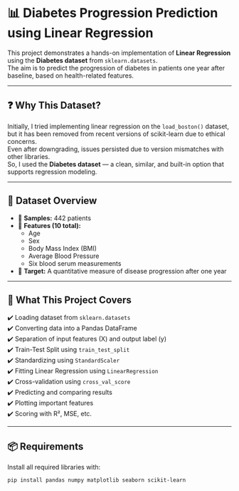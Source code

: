 # 📊 Diabetes Progression Prediction using Linear Regression

This project demonstrates a hands-on implementation of **Linear Regression** using the **Diabetes dataset** from `sklearn.datasets`.  
The aim is to predict the progression of diabetes in patients one year after baseline, based on health-related features.

---

## ❓ Why This Dataset?

Initially, I tried implementing linear regression on the `load_boston()` dataset, but it has been removed from recent versions of scikit-learn due to ethical concerns.  
Even after downgrading, issues persisted due to version mismatches with other libraries.  
So, I used the **Diabetes dataset** — a clean, similar, and built-in option that supports regression modeling.

---

## 📁 Dataset Overview

- 📌 **Samples:** 442 patients  
- 📌 **Features (10 total):**
  - Age  
  - Sex  
  - Body Mass Index (BMI)  
  - Average Blood Pressure  
  - Six blood serum measurements  
- 🎯 **Target:** A quantitative measure of disease progression after one year

---

## 🔧 What This Project Covers

✔️ Loading dataset from `sklearn.datasets`  
✔️ Converting data into a Pandas DataFrame  
✔️ Separation of input features (X) and output label (y)  
✔️ Train-Test Split using `train_test_split`  
✔️ Standardizing using `StandardScaler`  
✔️ Fitting Linear Regression using `LinearRegression`  
✔️ Cross-validation using `cross_val_score`  
✔️ Predicting and comparing results  
✔️ Plotting important features  
✔️ Scoring with R², MSE, etc.

---

## 📦 Requirements

Install all required libraries with:

```bash
pip install pandas numpy matplotlib seaborn scikit-learn
